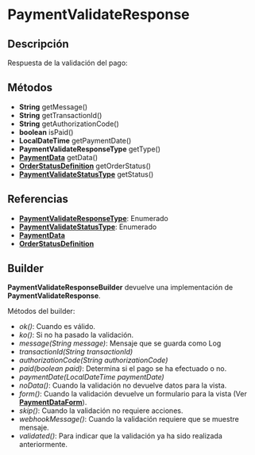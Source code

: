 # PaymentValidateResponse

## Descripción

Respuesta de la validación del pago:

## Métodos

- **String** getMessage()
- **String** getTransactionId()
- **String** getAuthorizationCode()
- **boolean** isPaid()
- **LocalDateTime** getPaymentDate()
- **PaymentValidateResponseType** getType()
- **[PaymentData](PaymentData.md)** getData()
- **[OrderStatusDefinition](../../Definitions/OrderStatusDefinition.md)** getOrderStatus()
- **[PaymentValidateStatusType](../../Enums/README.md#PaymentValidateStatusType)** getStatus()

## Referencias

- **[PaymentValidateResponseType](../../Enums/README.md#PaymentValidateResponseType)**: Enumerado
- **[PaymentValidateStatusType](../../Enums/README.md#PaymentValidateStatusType)**: Enumerado
- **[PaymentData](PaymentData.md)**
- **[OrderStatusDefinition](../../Definitions/OrderStatusDefinition.md)**

## Builder

**PaymentValidateResponseBuilder** devuelve una implementación de **PaymentValidateResponse**.

Métodos del builder:

- *ok()*: Cuando es válido.
- *ko()*: Si no ha pasado la validación.
- *message(String message)*: Mensaje que se guarda como Log
- *transactionId(String transactionId)*
- *authorizationCode(String authorizationCode)*
- *paid(boolean paid)*: Determina si el pago se ha efectuado o no.
- *paymentDate(LocalDateTime paymentDate)*
- *noData()*: Cuando la validación no devuelve datos para la vista.
- *form()*: Cuando la validación devuelve un formulario para la vista (Ver **[PaymentDataForm](PaymentDataForm.md)**).
- *skip()*: Cuando la validación no requiere acciones.
- *webhookMessage()*: Cuando la validación requiere que se muestre mensaje.
- *validated()*: Para indicar que la validación ya ha sido realizada anteriormente.

